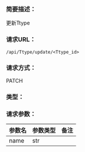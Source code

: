 ### **简要描述：**

更新Ttype

### **请求URL：**

`/api/Ttype/update/<Ttype_id>`

### **请求方式：**

PATCH

### **类型：**


### **请求参数：**

|参数名|参数类型|备注|
|:--|:--|:--|
|name|str||
